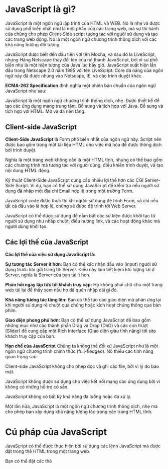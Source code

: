 # JavaScript là gì?
JavaScript là một ngôn ngữ lập trình của HTML và WEB. Nó là nhẹ và được sử dụng phổ biến nhất như là một phần của các trang web, mà sự thi hành của chúng cho phép Client-Side script tương tác với người sử dụng và tạo các trang web động. Nó là một ngôn ngữ chương trình thông dịch với các khả năng hướng đối tượng.

JavaScript được biết đến đầu tiên với tên Mocha, và sau đó là LiveScript, nhưng Hãng Netscape thay đổi tên của nó thành JavaScript, bởi vì sự phổ biến như là một hiện tượng của Java lúc bấy giờ. JavaScript xuất hiện lần đầu trong Netscape 2.0 năm 1995 với tên LiveScript. Core đa năng của ngôn ngữ này đã được nhúng vào Netscape, IE, và các trình duyệt khác.

**ECMA-262 Specification**  định nghĩa một phiên bản chuẩn của ngôn ngữ JavaScript như sau:

JavaScript là một ngôn ngữ chương trình thông dịch, nhẹ.
Được thiết kế để tạo các ứng dụng mạng trung tâm.
Bổ sung và tích hợp với Java.
Bổ sung và tích hợp với HTML.
Mở và đa nền tảng.

## Client-side JavaScript
**Client-Side JavaScript** là Form phổ biến nhất của ngôn ngữ này. Script nên được bao gồm trong một tài liệu HTML cho việc mã hóa để được thông dịch bởi trình duyệt.

Nghĩa là một trang web không cần là một HTML tĩnh, nhưng có thể bao gồm các chương trình mà tương tác với người dùng, điều khiển trình duyệt, và tạo nội dung HTML động.

Kỹ thuật Client-Side JavaScript cung cấp nhiều lợi thế hơn các CGI Server-Side Script. Ví dụ, bạn có thể sử dụng JavaScript để kiểm tra nếu người sử dụng đã nhập một địa chỉ Email hợp lệ trong một trường Form.

JavaScript code được thực thi khi người sử dụng đệ trình Form, và chỉ nếu tất cả đầu vào là hợp lệ, chúng sẽ được đệ trình tới Web Server.

JavaScript có thể được sử dụng để nắm bắt các sự kiện được khởi tạo từ người sử dụng như nhấp chuột, điều hướng link, và các hoạt động khác mà người dùng khởi tạo.

## Các lợi thế của JavaScript
**Các lợi thế của việc sử dụng JavaScript là:**

**Sự tương tác Server ít hơn**: Bạn có thể xác nhận đầu vào (input) người sử dụng trước khi gửi trang tới Server. Điều này làm tiết kiệm lưu lượng tải ở Server, nghĩa là Server của bạn tải ít hơn.

**Phản hồi ngay lập tức tới khách truy cập:** Họ không phải chờ cho một trang web tải lại để thấy xem nếu họ đã quên nhập cái gì đó.

**Khả năng tương tác tăng lên:** Bạn có thể tạo các giao diện mà phản ứng lại khi người sử dụng rê chuột qua chúng hoặc kích hoạt chúng thông qua bàn phím.

**Giao diện phong phú hơn:** Bạn có thể sử dụng JavaScript để bao gồm những mục như các thành phần Drag và Drop (DnD) và các con trượt (Slider) để cung cấp một Rich Interface (Giao diện giàu tính năng) tới site khách truy cập của bạn.

**Hạn chế của JavaScript**
Chúng ta không thể đối xử JavaScript như là một ngôn ngữ chương trình chính thức (full-fledged). Nó thiếu các tính năng quan trọng sau:

Client-side JavaScript không cho phép đọc và ghi các file, bởi vì lý do bảo mật.

JavaScript không được sử dụng cho việc kết nối mạng các ứng dụng bởi vì không có những hỗ trợ có sẵn.

JavaScript không có bất kỳ khả năng đa luồng hoặc đa xử lý.

Một lần nữa, JavaScript là một ngôn ngữ chương trình thông dịch, nhẹ mà cho phép bạn xây dựng khả năng tương tác trong các trang HTML tĩnh.

# Cú pháp của JavaScript

JavaScript có thể được thực hiện bởi sử dụng các lệnh JavaScript mà được đặt trong thẻ HTML <script>... </script> trong một trang web.

Bạn có thể đặt các thẻ <script>, chứa JavaScript của bạn, bất cứ đâu trong trang của bạn, nhưng được đề nghị là bạn nên giữ nó trong các thẻ <head>.

- Thẻ  <script> báo cho chương trình trình duyệt bắt đầu phiên dịch tất cả văn bản ở giữa các thẻ này như là một script. Một cú pháp đơn giản của JavaScript sẽ xuất hiện như sau:

            <script ...>
            JavaScript code
            </script>

- Thẻ script nhận hai thuộc tính quan trọng sau:

Language − Thuộc tính này xác định ngôn ngữ scripting nào bạn đang sử dụng. Giá trị của nó sẽ là javascript. Mặc dù các phiên bản gần đây của HTML (và XHTML) đã thôi dần không sử dụng thuộc tính này nữa.

Type − Thuộc tính này là những gì bây giờ được đề nghị sử dụng và giá trị của nó nên được thiết lập là "text/javascript".